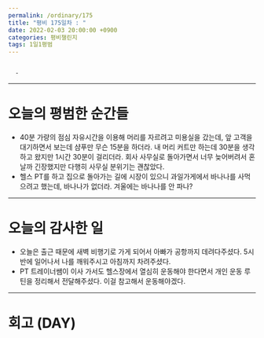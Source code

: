 ```yaml
---
permalink: /ordinary/175
title: "평비 175일차 : "
date: 2022-02-03 20:00:00 +0900
categories: 평비챌린지
tags: 1일1평범
---
```

```

  - 
```

---
# 오늘의 평범한 순간들
- 40분 가량의 점심 자유시간을 이용해 머리를 자르려고 미용실을 갔는데, 앞 고객을 대기하면서 보는데 샴푸만 무슨 15분을 하더라. 내 머리 커트만 하는데 30분을 생각하고 왔지만 1시간 30분이 걸리더라. 회사 사무실로 돌아가면서 너무 늦어버려서 혼날까 긴장했지만 다행히 사무실 분위기는 괜찮았다.
- 헬스 PT를 하고 집으로 돌아가는 길에 시장이 있으니 과일가게에서 바나나를 사먹으려고 했는데, 바나나가 없더라. 겨울에는 바나나를 안 파나?

---
# 오늘의 감사한 일
- 오늘은 출근 때문에 새벽 비행기로 가게 되어서 아빠가 공항까지 데려다주셨다. 5시 반에 일어나서 나를 깨워주시고 아침까지 차려주셨다.
- PT 트레이너쌤이 이사 가서도 헬스장에서 열심히 운동해야 한다면서 개인 운동 루틴을 정리해서 전달해주셨다. 이걸 참고해서 운동해야겠다.

---
# 회고 (DAY)
<!-- - 회사에 출근해서도 계속해서 내 상황에 대한 성찰을 계속했다. 유튜브를 귀로 들으면서 생각을 넓혔다. 우리 가족은 큰 지병이 있는 환자가 있는 가정도, 폭력이 난무하는 가정도, 한부모 가정도 아니다. 그래도 부모님이 일을 하고 돈을 버는 것 외에 학업, 진로, 경제, 부동산 등에 대해서 많이 모르시는 건 사실이고 인터넷에도 친숙하지가 않으셔서 많은 것을 나에게 의지하는 점도 사실이다. 이런 것들이 부담이 안된다고 하면 그건 거짓말이겠지.
- 하지만 이게 나만 그런 것은 아니고, 내 주변에는 나보다 더 한 가정도 많다. 완전 가부장적이거나 생계가 팍팍하거나, 궂은 일을 하셔서 그런지 성격이 센 부모를 둔 친구 혹은 지인들.
- 여자친구에게 이런 말을 했더니, 내 주변에는 그런 사람들이 꽤 있는 것 같은데 자신 주변에서는 처음 봤다고 할 정도로 독특하고 힘들어 보인다고 한다.
- 응원이나 위로를 해주면서 이런 내 가족이라도 챙기고 보살펴주겠다는 말이었음 더 좋았겠지만, 내 현재 감정 상태를 공감해준 것만으로도 고마웠다. -->